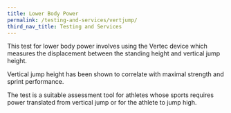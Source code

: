 ```yaml
---
title: Lower Body Power
permalink: /testing-and-services/vertjump/
third_nav_title: Testing and Services
---
```

This test for lower body power involves using the Vertec device which measures the displacement between the standing height and vertical jump height.  

Vertical jump height has been shown to correlate with maximal strength and sprint performance.

The test is a suitable assessment tool for athletes whose sports requires power translated from vertical jump or for the athlete to jump high.
